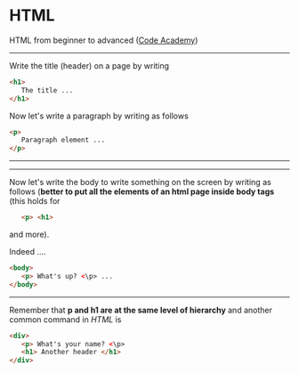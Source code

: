 # HTML
HTML from beginner to advanced ([Code Academy](https://www.codecademy.com/learn))

***
Write the title (header) on a page by writing 
```html
<h1>
   The title ...
</h1>
```

Now let's write a paragraph by writing as follows

```html
<p>
   Paragraph element ...
</p>
```
***


***
Now let's write the body to write something on the screen by writing as follows (**better to put all the elements of an html page inside body tags** (this holds for 
```html
   <p> <h1>
```
and more).

Indeed ....

```html
<body>
   <p> What's up? <\p> ...
</body>
```
***

Remember that **p and h1 are at the same level of hierarchy** and another common command in *HTML* is
```html
<div>
   <p> What's your name? <\p>
   <h1> Another header </h1>
</div>
```



